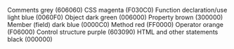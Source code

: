 Comments grey (606060)
CSS magenta (F030C0)
Function declaration/use light blue (0060F0)
Object dark green (006000)
Property brown (300000)
Member (field) dark blue (0000C0)
Method red (FF0000)
Operator orange (F06000)
Control structure purple (603090)
HTML and other statements black (000000)